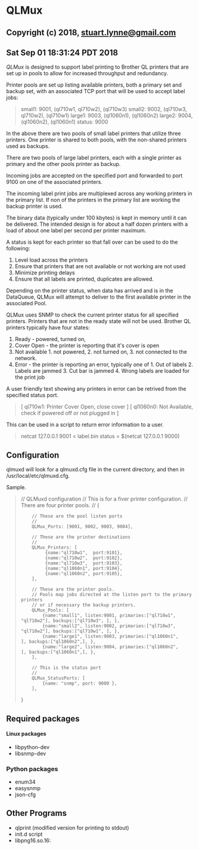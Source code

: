 # QLMux
## Copyright (c) 2018, stuart.lynne@gmail.com
## Sat Sep 01 18:31:24 PDT 2018 

*QLMux* is designed to support label printing to Brother QL printers that are set up in pools to allow for increased throughput 
and redundancy.

Printer pools are set up listing available printers, both a primary set and backup set, with an associated TCP port that will 
be used to accept label jobs:

> small1: 9001, (ql710w1, ql710w2), (ql710w3)
> small2: 9002, (ql710w3, ql710w2), (ql710w1)
> large1: 9003, (ql1060n1), (ql1060n2)
> large2: 9004, (ql1060n2), (ql1060n1)
> status: 9000

In the above there are two pools of small label printers that utilize three printers. One printer is shared to both pools, with the non-shared printers used as backups.  
  
There are two pools of large label printers, each with a single printer as primary and the other pools printer as backup.

Incoming jobs are accepted on the specified port and forwarded to port 9100 on one of the associated printers.

The incoming label print jobs are multiplexed across any working printers in the primary list. If non of the printers in the primary list are working the backup printer is used.

The binary data (typically under 100 kbytes) is kept in memory until it can be delivered. The intended
design is for about a half dozen printers with a load of about one label per second per printer maximum.

A status is kept for each printer so that fall over can be used to do the following:

  1. Level load across the printers
  2. Ensure that printers that are not available or not working are not used
  3. Minimize printing delays
  4. Ensure that all labels are printed, duplicates are allowed.

Depending on the printer status, when data has arrived and is in the DataQueue, QLMux will attempt
to deliver to the first available printer in the associated Pool. 

QLMux uses SNMP to check the current printer status for all specified printers. Printers that are
not in the ready state will not be used. Brother QL printers typically have four states:

  1. Ready - powered, turned on, 
  2. Cover Open - the printer is reporting that it's cover is open
  3. Not available 
    1. not powered, 
    2. not turned on, 
    3. not connected to the network.
  4. Error - the printer is reporting an error, typically one of
    1. Out of labels
    2. Labels are jammed
    3. Cut bar is jammed
    4. Wrong labels are loaded for the print job



A user friendly text showing any printers in error can be retrived from the specified status port. 

> [ ql710w1: Printer Cover Open, close cover ]
> [ ql1060n0: Not Available, check if powered off or not plugged in ]


This can be used in a script to return error information to a user.

> netcat 127.0.0.1 9001 < label.bin
> status = $(netcat 127.0.0.1 9000)

## Configuration

qlmuxd will look for a qlmuxd.cfg file in the current directory, and then in
/usr/local/etc/qlmuxd.cfg.

Sample.

> // QLMuxd configuration
> // This is for a fiver printer configuration.
> // There are four printer pools.
> //
> {
> 
>         // These are the pool listen ports
>         //
>         QLMux_Ports: [9001, 9002, 9003, 9004],
> 
>         // These are the printer destinations
>         //
>         QLMux_Printers: [
>              {name:"ql710w1",  port:9101},
>              {name:"ql710w2",  port:9102},
>              {name:"ql710w3",  port:9103},
>              {name:"ql1060n1", port:9104},
>              {name:"ql1060n2", port:9105},
>         ],
> 
>         // These are the printer pools.
>         // Pools map jobs directed at the listen port to the primary printers 
>         // or if necessary the backup printers.
>         QLMux_Pools: [
>             {name:"small1", listen:9001, primaries:["ql710w1", "ql710w2"], backups:["ql710w3", ], },
>             {name:"small2", listen:9002, primaries:["ql710w3", "ql710w2"], backups:["ql710w1", ], },
>             {name:"large1", listen:9003, primaries:["ql1060n1",         ], backups:["ql1060n2",], },
>             {name:"large2", listen:9004, primaries:["ql1060n2",         ], backups:["ql1060n1",], },
>         ],
> 
>         // This is the status port
>         //
>         QLMux_StatusPorts: [
>             {name: "snmp", port: 9000 },
>         ],
> }




## Required packages

#### Linux packages
  - libpython-dev
  - libsnmp-dev

### Python packages
  - enum34
  - easysnmp
  - json-cfg  

## Other Programs

  - qlprint (modified version for printing to stdout)
  - init.d script
  - libpng16.so.16:


